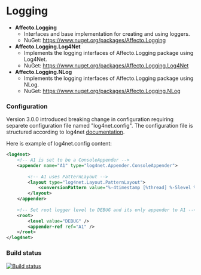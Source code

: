 # Logging
* **Affecto.Logging**
  * Interfaces and base implementation for creating and using loggers.
  * NuGet: https://www.nuget.org/packages/Affecto.Logging
* **Affecto.Logging.Log4Net**
  * Implements the logging interfaces of Affecto.Logging package using Log4Net.
  * NuGet: https://www.nuget.org/packages/Affecto.Logging.Log4Net
* **Affecto.Logging.NLog**
  * Implements the logging interfaces of Affecto.Logging package using NLog.
  * NuGet: https://www.nuget.org/packages/Affecto.Logging.NLog


### Configuration

Version 3.0.0 introduced breaking change in configuration requiring separete configuration file named "log4net.config".
The configuration file is structured according to log4net [documentation](https://logging.apache.org/log4net/release/manual/configuration.html).

Here is example of log4net.config content:

```xml
<log4net>
    <!-- A1 is set to be a ConsoleAppender -->
    <appender name="A1" type="log4net.Appender.ConsoleAppender">
 
        <!-- A1 uses PatternLayout -->
        <layout type="log4net.Layout.PatternLayout">
            <conversionPattern value="%-4timestamp [%thread] %-5level %logger %ndc - %message%newline" />
        </layout>
    </appender>
    
    <!-- Set root logger level to DEBUG and its only appender to A1 -->
    <root>
        <level value="DEBUG" />
        <appender-ref ref="A1" />
    </root>
</log4net>
```


### Build status

[![Build status](https://ci.appveyor.com/api/projects/status/a59odl6kpgrgy4r8?svg=true)](https://ci.appveyor.com/project/affecto/dotnet-logging)